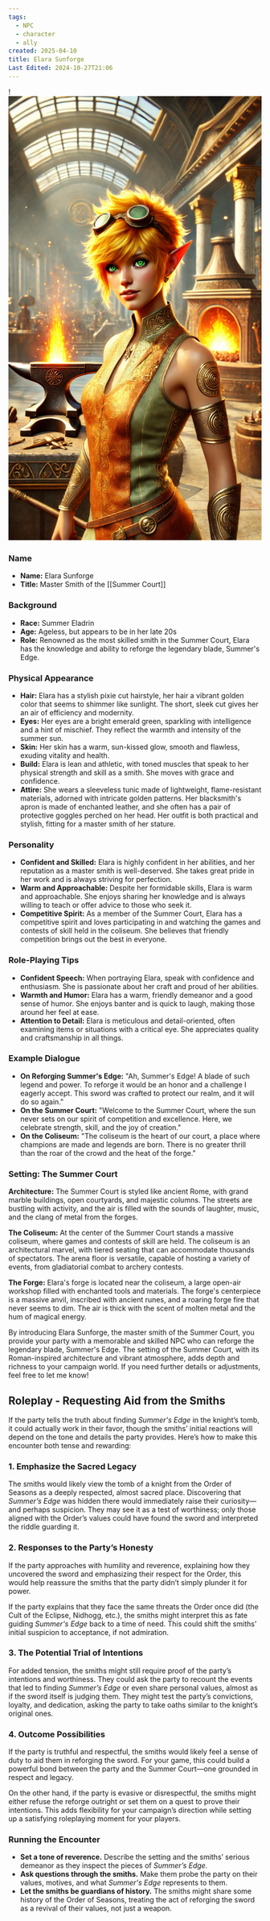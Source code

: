 ```yaml
---
tags:
  - NPC
  - character
  - ally
created: 2025-04-10
title: Elara Sunforge
Last Edited: 2024-10-27T21:06
---
```


!![elara-sunforge.png](/images/elara-sunforge.png)

### Name

- **Name:** Elara Sunforge
- **Title:** Master Smith of the [[Summer Court]]

### Background

- **Race:** Summer Eladrin
- **Age:** Ageless, but appears to be in her late 20s
- **Role:** Renowned as the most skilled smith in the Summer Court, Elara has the knowledge and ability to reforge the legendary blade, Summer's Edge.

### Physical Appearance

- **Hair:** Elara has a stylish pixie cut hairstyle, her hair a vibrant golden color that seems to shimmer like sunlight. The short, sleek cut gives her an air of efficiency and modernity.
- **Eyes:** Her eyes are a bright emerald green, sparkling with intelligence and a hint of mischief. They reflect the warmth and intensity of the summer sun.
- **Skin:** Her skin has a warm, sun-kissed glow, smooth and flawless, exuding vitality and health.
- **Build:** Elara is lean and athletic, with toned muscles that speak to her physical strength and skill as a smith. She moves with grace and confidence.
- **Attire:** She wears a sleeveless tunic made of lightweight, flame-resistant materials, adorned with intricate golden patterns. Her blacksmith's apron is made of enchanted leather, and she often has a pair of protective goggles perched on her head. Her outfit is both practical and stylish, fitting for a master smith of her stature.

### Personality

- **Confident and Skilled:** Elara is highly confident in her abilities, and her reputation as a master smith is well-deserved. She takes great pride in her work and is always striving for perfection.
- **Warm and Approachable:** Despite her formidable skills, Elara is warm and approachable. She enjoys sharing her knowledge and is always willing to teach or offer advice to those who seek it.
- **Competitive Spirit:** As a member of the Summer Court, Elara has a competitive spirit and loves participating in and watching the games and contests of skill held in the coliseum. She believes that friendly competition brings out the best in everyone.

### Role-Playing Tips

- **Confident Speech:** When portraying Elara, speak with confidence and enthusiasm. She is passionate about her craft and proud of her abilities.
- **Warmth and Humor:** Elara has a warm, friendly demeanor and a good sense of humor. She enjoys banter and is quick to laugh, making those around her feel at ease.
- **Attention to Detail:** Elara is meticulous and detail-oriented, often examining items or situations with a critical eye. She appreciates quality and craftsmanship in all things.

### Example Dialogue

- **On Reforging Summer's Edge:** "Ah, Summer's Edge! A blade of such legend and power. To reforge it would be an honor and a challenge I eagerly accept. This sword was crafted to protect our realm, and it will do so again."
- **On the Summer Court:** "Welcome to the Summer Court, where the sun never sets on our spirit of competition and excellence. Here, we celebrate strength, skill, and the joy of creation."
- **On the Coliseum:** "The coliseum is the heart of our court, a place where champions are made and legends are born. There is no greater thrill than the roar of the crowd and the heat of the forge."

### Setting: The Summer Court

**Architecture:** The Summer Court is styled like ancient Rome, with grand marble buildings, open courtyards, and majestic columns. The streets are bustling with activity, and the air is filled with the sounds of laughter, music, and the clang of metal from the forges.

**The Coliseum:** At the center of the Summer Court stands a massive coliseum, where games and contests of skill are held. The coliseum is an architectural marvel, with tiered seating that can accommodate thousands of spectators. The arena floor is versatile, capable of hosting a variety of events, from gladiatorial combat to archery contests.

**The Forge:** Elara's forge is located near the coliseum, a large open-air workshop filled with enchanted tools and materials. The forge's centerpiece is a massive anvil, inscribed with ancient runes, and a roaring forge fire that never seems to dim. The air is thick with the scent of molten metal and the hum of magical energy.

By introducing Elara Sunforge, the master smith of the Summer Court, you provide your party with a memorable and skilled NPC who can reforge the legendary blade, Summer's Edge. The setting of the Summer Court, with its Roman-inspired architecture and vibrant atmosphere, adds depth and richness to your campaign world. If you need further details or adjustments, feel free to let me know!

## Roleplay - Requesting Aid from the Smiths

If the party tells the truth about finding _Summer's Edge_ in the knight’s tomb, it could actually work in their favor, though the smiths’ initial reactions will depend on the tone and details the party provides. Here’s how to make this encounter both tense and rewarding:

### 1. **Emphasize the Sacred Legacy**

The smiths would likely view the tomb of a knight from the Order of Seasons as a deeply respected, almost sacred place. Discovering that _Summer’s Edge_ was hidden there would immediately raise their curiosity—and perhaps suspicion. They may see it as a test of worthiness; only those aligned with the Order’s values could have found the sword and interpreted the riddle guarding it.

### 2. **Responses to the Party’s Honesty**

If the party approaches with humility and reverence, explaining how they uncovered the sword and emphasizing their respect for the Order, this would help reassure the smiths that the party didn’t simply plunder it for power.

If the party explains that they face the same threats the Order once did (the Cult of the Eclipse, Nidhogg, etc.), the smiths might interpret this as fate guiding _Summer's Edge_ back to a time of need. This could shift the smiths’ initial suspicion to acceptance, if not admiration.

### 3. **The Potential Trial of Intentions**

For added tension, the smiths might still require proof of the party’s intentions and worthiness. They could ask the party to recount the events that led to finding _Summer’s Edge_ or even share personal values, almost as if the sword itself is judging them. They might test the party’s convictions, loyalty, and dedication, asking the party to take oaths similar to the knight’s original ones.

### 4. **Outcome Possibilities**

If the party is truthful and respectful, the smiths would likely feel a sense of duty to aid them in reforging the sword. For your game, this could build a powerful bond between the party and the Summer Court—one grounded in respect and legacy.

On the other hand, if the party is evasive or disrespectful, the smiths might either refuse the reforge outright or set them on a quest to prove their intentions. This adds flexibility for your campaign’s direction while setting up a satisfying roleplaying moment for your players.

### **Running the Encounter**

- **Set a tone of reverence.** Describe the setting and the smiths’ serious demeanor as they inspect the pieces of _Summer’s Edge._
- **Ask questions through the smiths.** Make them probe the party on their values, motives, and what _Summer's Edge_ represents to them.
- **Let the smiths be guardians of history.** The smiths might share some history of the Order of Seasons, treating the act of reforging the sword as a revival of their values, not just a weapon.